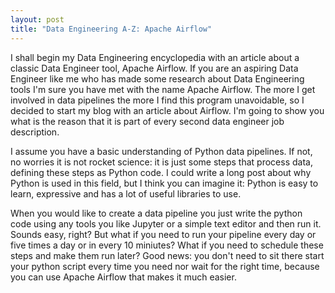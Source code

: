 ```yaml
---
layout: post
title: "Data Engineering A-Z: Apache Airflow"
---
```


I shall begin my Data Engineering encyclopedia with an article about a classic Data Engineer tool, Apache Airflow. If you are an aspiring Data Engineer like me who has made some research about Data Engineering tools I'm sure you have met with the name Apache Airflow. The more I get involved in data pipelines the more I find this program unavoidable, so I decided to start my blog with an article about Airflow. I'm going to show you what is the reason that it is part of every second data engineer job description.

I assume you have a basic understanding of Python data pipelines. If not, no worries it is not rocket science: it is just some steps that process data, defining these steps as Python code. I could write a long post about why Python is used in this field, but I think you can imagine it: Python is easy to learn, expressive and has a lot of useful libraries to use.

When you would like to create a data pipeline you just write the python code using any tools you like Jupyter or a simple text editor and then run it. Sounds easy, right? But what if you need to run your pipeline every day or five times a day or in every 10 miniutes? What if you need to schedule these steps and make them run later? Good news: you don't need to sit there start your python script every time you need nor wait for the right time, because you can use Apache Airflow that makes it much easier.


